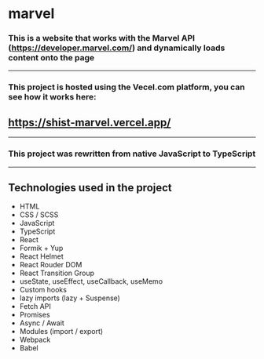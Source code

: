 # marvel

### This is a website that works with the Marvel API (https://developer.marvel.com/) and dynamically loads content onto the page

---

### This project is hosted using the Vecel.com platform, you can see how it works here:

## https://shist-marvel.vercel.app/

---

### This project was rewritten from native JavaScript to TypeScript

---

## Technologies used in the project

- HTML
- CSS / SCSS
- JavaScript
- TypeScript
- React
- Formik + Yup
- React Helmet
- React Rouder DOM
- React Transition Group
- useState, useEffect, useCallback, useMemo
- Custom hooks
- lazy imports (lazy + Suspense)
- Fetch API
- Promises
- Async / Await
- Modules (import / export)
- Webpack
- Babel
